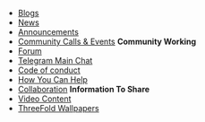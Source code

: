 - [Blogs](blogs)
- [News](news)
- [Announcements](announcements)
- [Community Calls & Events](community_calls)
**Community Working**
- [Forum](forum)
- [Telegram Main Chat](telegram_chat)
- [Code of conduct](code_conduct)
- [How You Can Help](be_the_internet)
- [Collaboration](freeflow:collaboration)
**Information To Share**
- [Video Content](explainer_videos)
- [ThreeFold Wallpapers](threefold_wallpapers)